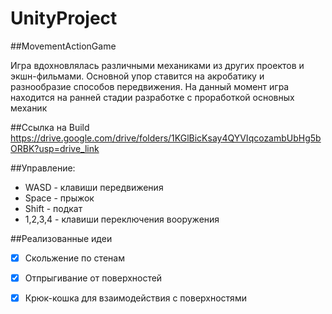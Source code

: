 # UnityProject
##MovementActionGame



Игра вдохновлялась различными механиками из других проектов и экшн-фильмами.
Основной упор ставится на акробатику и разнообразие способов передвижения.
На данный момент игра находится на ранней стадии разработке с проработкой основных механик

##Ссылка на Build
https://drive.google.com/drive/folders/1KGlBicKsay4QYVIqcozambUbHg5bORBK?usp=drive_link

##Управление:
* WASD - клавиши передвижения
* Space - прыжок
* Shift - подкат
* 1,2,3,4 - клавиши переключения вооружения

##Реализованные идеи
- [x] Скольжение по стенам
- [x] Отпрыгивание от поверхностей
- [x] Крюк-кошка для взаимодействия с поверхностями

